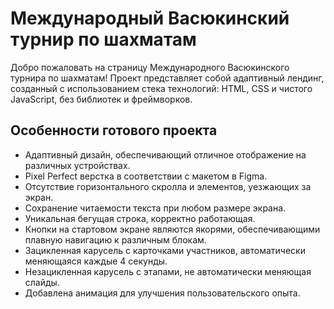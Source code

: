 # Международный Васюкинский турнир по шахматам

Добро пожаловать на страницу Международного Васюкинского турнира по шахматам! Проект представляет собой адаптивный лендинг, созданный с использованием стека технологий: HTML, CSS и чистого JavaScript, без библиотек и фреймворков.

## Особенности готового проекта 

- Адаптивный дизайн, обеспечивающий отличное отображение на различных устройствах.
- Pixel Perfect верстка в соответствии с макетом в Figma.
- Отсутствие горизонтального скролла и элементов, уезжающих за экран.
- Сохранение читаемости текста при любом размере экрана.
- Уникальная бегущая строка, корректно работающая.
- Кнопки на стартовом экране являются якорями, обеспечивающими плавную навигацию к различным блокам.
- Зацикленная карусель с карточками участников, автоматически меняющаяся каждые 4 секунды.
- Незацикленная карусель с этапами, не автоматически меняющая слайды.
- Добавлена анимация для улучшения пользовательского опыта.
